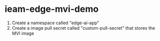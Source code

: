 # ieam-edge-mvi-demo 

1. Create a namespace called "edge-ai-app"
2. Create a image pull secret called "custom-pull-secret" that stores the MVI image